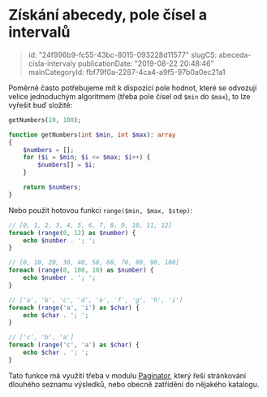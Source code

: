 Získání abecedy, pole čísel a intervalů
================================

> id: "24f996b9-fc55-43bc-8015-093228d11577"
> slugCS: abeceda-cisla-intervaly
> publicationDate: "2019-08-22 20:48:46"
> mainCategoryId: fbf79f0a-2287-4ca4-a9f5-97b0a0ec21a1

Poměrně často potřebujeme mít k dispozici pole hodnot, které se odvozují velice jednoduchým algoritmem (třeba pole čísel od `$min` do `$max`), to lze vyřešit buď složitě:

```php
getNumbers(10, 100);

function getNumbers(int $min, int $max): array
{
	$numbers = [];
	for ($i = $min; $i <= $max; $i++) {
		$numbers[] = $i;
	}

	return $numbers;
}
```

Nebo použít hotovou funkci `range($min, $max, $step)`:

```php
// [0, 1, 2, 3, 4, 5, 6, 7, 8, 9, 10, 11, 12]
foreach (range(0, 12) as $number) {
	echo $number . '; ';
}

// [0, 10, 20, 30, 40, 50, 60, 70, 80, 90, 100]
foreach (range(0, 100, 10) as $number) {
	echo $number . '; ';
}

// ['a', 'b', 'c', 'd', 'e', 'f', 'g', 'h', 'i']
foreach (range('a', 'i') as $char) {
	echo $char . '; ';
}

// ['c', 'b', 'a']
foreach (range('c', 'a') as $char) {
	echo $char . '; ';
}
```

Tato funkce má využití třeba v modulu <a href="/paginator">Paginator</a>, který řeší stránkování dlouhého seznamu výsledků, nebo obecně zatřídění do nějakého katalogu.
